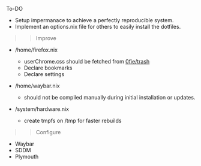 To-DO
- Setup impermanace to achieve a perfectly reproducible system.
- Implement an options.nix file for others to easily install the dotfiles.

>> Improve
- /home/firefox.nix
    * userChrome.css should be fetched from [0fie/trash](github.com/0fie/trash)
    * Declare bookmarks
    * Declare settings

- /home/waybar.nix
    * should not be compiled manually during initial installation or updates.

- /system/hardware.nix
    * create tmpfs on /tmp for faster rebuilds

>> Configure
- Waybar 
- SDDM
- Plymouth

